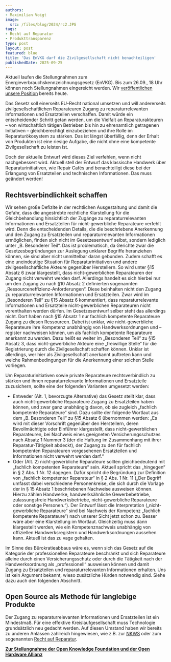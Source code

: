 ```yaml
---
authors:
- Maximilian Voigt
image:
  src: /files/blog/2024/rc2.JPG
tags:
- Recht auf Reparatur
- Produkttransparenz
type: post
layout: post
featured: blue
title: 'Das EnVKG darf die Zivilgesellschaft nicht benachteiligen'
publishedDate: 2025-09-25
---
```


Aktuell laufen die Stellungnahmen zum Energieverbrauchskennzeichnungsgesetz (EnVKG). Bis zum 26.09., 18 Uhr können noch Stellungnahmen eingereicht werden. Wir [veröffentlichen unsere Position](https://okfn.de/publikationen/stellungnahme-envkg/) bereits heute. 

Das Gesetz soll einerseits EU-Recht national umsetzen und will andererseits zivilgesellschaftlichen Reparateuren Zugang zu reparaturrelevanten Informationen und Ersatzteilen verschaffen. Damit würde ein entscheidender Schritt getan werden, um die Vielfalt an Reparaturakteuren – von wirtschaftlich tätigen Betrieben bis hin zu ehrenamtlich getragenen Initiativen – gleichberechtigt einzubeziehen und ihre Rolle im Reparaturökosystem zu stärken. Das ist längst überfällig, denn der Erhalt von Produkten ist eine riesige Aufgabe, die nicht ohne eine kompetente Zivilgesellschaft zu leisten ist.

Doch der aktuelle Entwurf wird dieses Ziel verfehlen, wenn nicht nachgebessert wird. Aktuell stell der Entwurf das klassische Handwerk über Reparaturinitiativen, wie Repair Cafés und benachteiligt diese bei der Erlangung von Ersatzteilen und technischen Informationen. Das muss geändert werden!

## Rechtsverbindlichkeit schaffen

Wir sehen große Defizite in der rechtlichen Ausgestaltung und damit die Gefahr, dass die angestrebte rechtliche Klarstellung für die Gleichbehandlung hinsichtlich der Zugänge zu reparaturrelevanten Informationen und Ersatzteilen für nicht-gewerbliche Reparateure verfehlt wird. Denn die entscheidenden Details, die die beschriebene Anerkennung und den Zugang zu Ersatzteilen und reparaturrelevanten Informationen ermöglichen, finden sich nicht im Gesetzesentwurf selbst, sondern lediglich unter „B. Besonderer Teil“. Das ist problematisch, da Gerichte zwar die Gesetzesbegründungen zur Auslegung unklarer Begriffe heranziehen können, sie sind aber nicht unmittelbar daran gebunden. Zudem schafft es eine uneindeutige Situation für Reparaturinitiativen und andere zivilgesellschaftliche Akteure gegenüber Herstellern. So wird unter §15 Absatz 6 zwar klargestellt, dass nicht-gewerblichen Reparateuren der Zugang nicht verwehrt werden darf. Allerdings handelt es sich hierbei nur um den Zugang zu nach §10 Absatz 2 definierten sogenannten „Ressourceneffizienz-Anforderungen“. Diese beinhalten nicht den Zugang zu reparaturrelevanten Informationen und Ersatzteilen. Zwar wird im „Besonderen Teil“ zu §15 Absatz 6 kommentiert, dass reparaturrelevante Informationen und Ersatzteile nicht-gewerblichen Reparateuren nicht vorenthalten werden dürfen. Im Gesetzesentwurf selber steht das allerdings nicht. Dort haben nach §15 Absatz 1 nur fachlich kompetente Reparateure Zugang zu diesen Ressourcen. Dabei ist unklar, wie nicht-gewerbliche Reparateure ihre Kompetenz unabhängig von Handwerksordnungen und –register nachweisen können, um als fachlich kompetente Reparateure anerkannt zu werden. Dazu heißt es weiter im „Besonderen Teil“ zu §15 Absatz 3, dass nicht-gewerbliche Akteure eine „freiwillige Stelle“ für die Registrierung durch die Zivilgesellschaft schaffen können. Unklar ist allerdings, wer hier als Zivilgesellschaft anerkannt auftreten kann und welche Rahmenbedingungen für die Anerkennung einer solchen Stelle vorliegen.

Um Reparaturinitiativen sowie private Reparateure rechtsverbindlich zu stärken und ihnen reparaturrelevante Informationen und Ersatzteile zuzusichern, sollte eine der folgenden Varianten umgesetzt werden:

- Entweder (Alt. 1, bevorzugte Alternative) das Gesetz stellt klar, dass auch nicht-gewerbliche Reparateure Zugang zu Ersatzteilen haben können, und zwar ganz unabhängig davon, ob sie zugleich „fachlich kompetente Reparateure“ sind. Dazu sollte der folgende Wortlaut aus dem „B. Besonderen Teil“ zu §15 Absatz 6 übernommen werden: „Es wird mit dieser Vorschrift gegenüber den Herstellern, deren Bevollmächtigte oder Einführer klargestellt, dass nicht-gewerblichen Reparateuren, bei Nachweis eines geeigneten Versicherungsschutzes nach Absatz 1 Nummer 3 (der die Haftung im Zusammenhang mit ihrer Reparatur-Tätigkeit abdeckt), der Zugang zu den für fachlich kompetenten Reparateuren vorgesehenen Ersatzteilen und Informationen nicht verwehrt werden darf.“
- Oder (Alt. 2) nicht-gewerbliche Reparateure sollten gleichbedeutend mit „fachlich kompetenten Reparateure“ sein. Aktuell spricht das „hingegen“ in § 2 Abs. 1 Nr. 12 dagegen. Dafür spricht die Begründung zur Definition von „fachlich kompetenter Reparateur“ in § 2 Abs. 1 Nr. 11 („Der Begriff umfasst dabei verschiedene Personenkreise, die sich durch die Vorlage der in § 15 Absatz 1 beschriebenen Nachweise ausweisen können. Hierzu zählen Handwerke, handwerksähnliche Gewerbebetriebe, zulassungsfreie Handwerksbetriebe, nicht-gewerbliche Reparateure oder sonstige Personen.“). Der Entwurf lässt die Interpretation („nicht-gewerbliche Reparateure“ sind bei Nachweis der Kompetenz „fachlich kompetente Reparateure“) nach unserer Sicht jetzt schon zu. Besser wäre aber eine Klarstellung im Wortlaut. Gleichzeitig muss dann klargestellt werden, wie ein Kompetenznachweis unabhängig von offiziellen Handwerksregistern und Handwerksordnungen aussehen kann. Aktuell ist das zu vage gehalten.

Im Sinne des Bürokratieabbaus wäre es, wenn sich das Gesetz auf die Kategorie der professionellen Reparateure beschränkt und sich Reparateure alleine durch einen Versicherungsschutz oder durch die Tätigkeit nach der Handwerksordnung als „professionell“ ausweisen können und damit Zugang zu Ersatzteilen und reparaturrelevanten Informationen erhalten. Uns ist kein Argument bekannt, wieso zusätzliche Hürden notwendig sind. Siehe dazu auch den folgenden Abschnitt.

## Open Source als Methode für langlebige Produkte

Der Zugang zu reparaturrelevanten Informationen und Ersatzteilen ist ein Mindestmaß. Für eine effektive Kreislaufgesellschaft muss Technologie grundsätzlich neu gedacht werden. Auf diesen Umstand haben wir bereits zu anderen Anlässen zahlreich hingewiesen, wie z.B. zur [NKWS](https://okfn.de/blog/2024/12/open-source-als-methode-f%C3%BCr-langlebige-produkte/) oder zum sogenannten [Recht auf Reparatur](https://okfn.de/blog/2024/04/eu-parlament-schafft-ein-rechtchen-auf-reparatur/).

**[Zur Stellungnahme der Open Knowledge Foundation und der Open Hardware Allianz](https://okfn.de/publikationen/stellungnahme-envkg/)**
